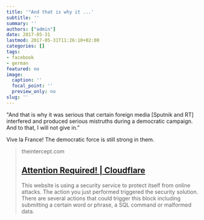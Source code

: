 ```yaml
---
title: '"And that is why it ...'
subtitle: ''
summary: ''
authors: ["admin"]
date: 2017-05-31
lastmod: 2017-05-31T11:26:10+02:00
categories: []
tags:
- facebook
- german
featured: no
image:
  caption: ''
  focal_point: ''
  preview_only: no
slug: ''
---
```

"And that is why it was serious that certain foreign media [Sputnik and RT] interfered and produced serious mistruths during a democratic campaign. And to that, I will not give in."

Vive la France! The democratic force is still strong in them.
> theintercept.com
> ## [Attention Required! | Cloudflare](https://theintercept.com/2017/05/29/putin-looks-macron-says-russian-state-news-channels-spread-lies/)
>
>This website is using a security service to protect itself from online attacks. The action you just performed triggered the security solution. There are several actions that could trigger this block including submitting a certain word or phrase, a SQL command or malformed data.


